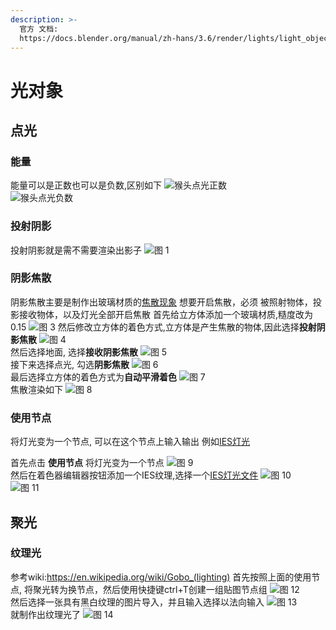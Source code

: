 ```yaml
---
description: >-
  官方 文档:
  https://docs.blender.org/manual/zh-hans/3.6/render/lights/light_object.html
---
```


# 光对象
## 点光
### 能量
能量可以是正数也可以是负数,区别如下
![猴头点光正数](/.gitbook/assets/6a641699c485ef365dac85b40daab5c8f0fcf428bbd53b24212b227fce27667b.png)  
![猴头点光负数](/.gitbook/assets/c4aa96de45b51e60cf20203098f8599d6cda8c14c5e80d52b82f4d0d1d3cfa0e.png)  

### 投射阴影
投射阴影就是需不需要渲染出影子
![图 1](/.gitbook/assets/290947028a81d57b0ca30b0ef494ce0c2e62ea319430a8765293a0a6b4929024.png)  

### 阴影焦散
阴影焦散主要是制作出玻璃材质的[焦散现象](https://en.wikipedia.org/wiki/Caustic_(optics))
想要开启焦散，必须 被照射物体，投影接收物体，以及灯光全部开启焦散
首先给立方体添加一个玻璃材质,糙度改为0.15
![图 3](/.gitbook/assets/bd727046466cb348d8ab7f0be84cb085f2c1162feee3d4b6e12fb11b5663a494.png) 
然后修改立方体的着色方式,立方体是产生焦散的物体,因此选择**投射阴影焦散**
![图 4](/.gitbook/assets/ab7e6e448c870711a59c41bf04538d83ee3d081cb6fd44dcd74928d9f3f2105c.png)  
然后选择地面, 选择**接收阴影焦散**
![图 5](/.gitbook/assets/53818dd0b685e241fbb09339cb0bd98e2d5f36763039773faabed462f37dc854.png)  
接下来选择点光, 勾选**阴影焦散**
![图 6](/.gitbook/assets/9f1f07cd6403f6e32a1792869ce42eb96ca2571a3f8ba13d4014d6bd6a7f3b8d.png)  
最后选择立方体的着色方式为**自动平滑着色**
![图 7](/.gitbook/assets/b03f1bff6c40687ff307c46f200ba84f2cf23dc41ad5c7dac97958b6dea09068.png)  
焦散渲染如下 
![图 8](/.gitbook/assets/cafcfb4a2a92356eb27b9ab7ebd1ce1dd04415c34f61509b75b56806d3ede36a.png)  

### 使用节点
将灯光变为一个节点, 可以在这个节点上输入输出
例如[IES灯光](https://docs.unrealengine.com/4.27/zh-CN/BuildingWorlds/LightingAndShadows/IESLightProfiles/)

首先点击 **使用节点** 将灯光变为一个节点
![图 9](/.gitbook/assets/2e3bef67720884dccae93bf140dcf87ea1e3d2b4fd6d0e44d744901cbb6ef2fa.png)  
然后在着色器编辑器按钮添加一个IES纹理,选择一个[IES灯光文件](https://ieslibrary.com/browse)
![图 10](/.gitbook/assets/0dc526a7fd168826268c1eddda70a466f69de87d838a93d6587cca4655b9cca8.png)  
![图 11](/.gitbook/assets/49146e501e327af6a8c29a8e51e4d569e3f0c3891e8d247265fdd8093cebdaa6.png)  


## 聚光
### 纹理光
参考wiki:https://en.wikipedia.org/wiki/Gobo_(lighting)
首先按照上面的使用节点, 将聚光转为换节点，然后使用快捷键ctrl+T创建一组贴图节点组
![图 12](/.gitbook/assets/a8b5f6db81031388af28c5852f4484fb16ee0e845fc49b35305820c6bf0ae144.png)  
然后选择一张具有黑白纹理的图片导入，并且输入选择以法向输入
![图 13](/.gitbook/assets/5ced95b4c6d56cd925da2bafce6cad4897834443b4334cc342c208eeb68578dc.png)  
就制作出纹理光了
![图 14](/.gitbook/assets/3c791f84a6c0b4dafa639ef88d1917818099b2b0220bbeed759b4815d84194c8.png)  
